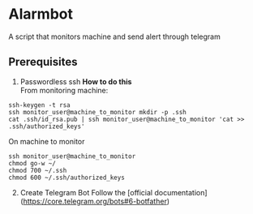 # Alarmbot
A script that monitors machine and send alert through telegram
## Prerequisites
1. Passwordless ssh
  **How to do this**</br>
  From monitoring machine:</br>
  ```
  ssh-keygen -t rsa
  ssh monitor_user@machine_to_monitor mkdir -p .ssh
  cat .ssh/id_rsa.pub | ssh monitor_user@machine_to_monitor 'cat >> .ssh/authorized_keys'
  ```
  On machine to monitor
  ```
  ssh monitor_user@machine_to_monitor
  chmod go-w ~/
  chmod 700 ~/.ssh
  chmod 600 ~/.ssh/authorized_keys
  ```
2. Create Telegram Bot
Follow the [official documentation]  (https://core.telegram.org/bots#6-botfather)
